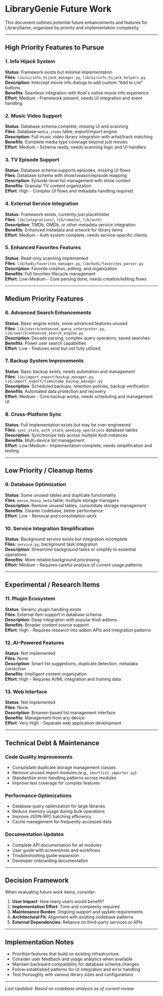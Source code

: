
# LibraryGenie Future Work

This document outlines potential future enhancements and features for LibraryGenie, organized by priority and implementation complexity.

---

## High Priority Features to Pursue

### 1. Info Hijack System
**Status**: Framework exists but minimal implementation  
**Files**: `lib/ui/info_hijack_manager.py`, `lib/ui/info_hijack_helpers.py`  
**Description**: Intercept movie info dialogs to add custom "Add to List" buttons  
**Benefits**: Seamless integration with Kodi's native movie info experience  
**Effort**: Medium - Framework present, needs UI integration and event handling  

### 2. Music Video Support  
**Status**: Database schema complete, missing UI and scanning  
**Files**: Database `media_items` table, export/import engine  
**Description**: Full music video library integration with artist/track matching  
**Benefits**: Complete media type coverage beyond just movies  
**Effort**: Medium - Schema ready, needs scanning logic and UI handlers  

### 3. TV Episode Support
**Status**: Database schema supports episodes, missing UI flows  
**Files**: Database schema with show/season/episode mapping  
**Description**: Episode-level list management with show context  
**Benefits**: Granular TV content organization  
**Effort**: High - Complex UI flows and metadata handling required  

### 4. External Service Integration
**Status**: Framework exists, currently just placeholder  
**Files**: `lib/integrations/`, `lib/remote/`, `lib/auth/`  
**Description**: TMDb, OMDb, or other metadata service integration  
**Benefits**: Enhanced metadata and artwork for library items  
**Effort**: Medium - Auth system complete, needs service-specific clients  

### 5. Enhanced Favorites Features
**Status**: Read-only scanning implemented  
**Files**: `lib/kodi/favorites_manager.py`, `lib/kodi/favorites_parser.py`  
**Description**: Favorite creation, editing, and organization  
**Benefits**: Full favorites lifecycle management  
**Effort**: Low-Medium - Core parsing done, needs creation/editing flows  

---

## Medium Priority Features

### 6. Advanced Search Enhancements
**Status**: Basic engine exists, some advanced features unused  
**Files**: `lib/search/enhanced_query_interpreter.py`, `lib/search/enhanced_search_engine.py`  
**Description**: Decade parsing, complex query operators, saved searches  
**Benefits**: Power user search capabilities  
**Effort**: Low - Features exist but not fully utilized  

### 7. Backup System Improvements
**Status**: Basic backup exists, needs automation and management  
**Files**: `lib/import_export/backup_manager.py`, `lib/import_export/timestamp_backup_manager.py`  
**Description**: Scheduled backups, retention policies, backup verification  
**Benefits**: Automated data protection and recovery  
**Effort**: Medium - Core backup works, needs scheduling and management UI  

### 8. Cross-Platform Sync
**Status**: Full implementation exists but may be over-engineered  
**Files**: `sync_state`, `auth_state`, `pending_operations` database tables  
**Description**: Synchronize lists across multiple Kodi instances  
**Benefits**: Multi-device list management  
**Effort**: Low-Medium - Implementation complete, needs simplification and testing  

---

## Low Priority / Cleanup Items

### 9. Database Optimization
**Status**: Some unused tables and duplicate functionality  
**Files**: `movie_heavy_meta` table, multiple storage managers  
**Description**: Remove unused tables, consolidate storage management  
**Benefits**: Cleaner codebase, better performance  
**Effort**: Low - Removal and consolidation work  

### 10. Service Integration Simplification
**Status**: Background service exists but integration incomplete  
**Files**: `service.py`, background task integration  
**Description**: Streamline background tasks or simplify to essential operations  
**Benefits**: More reliable background processing  
**Effort**: Medium - Requires careful analysis of current usage patterns  

---

## Experimental / Research Items

### 11. Plugin Ecosystem
**Status**: Generic plugin handling exists  
**Files**: External item support in database schema  
**Description**: Deep integration with popular Kodi addons  
**Benefits**: Broader content source support  
**Effort**: High - Requires research into addon APIs and integration patterns  

### 12. AI-Powered Features
**Status**: Not implemented  
**Files**: None  
**Description**: Smart list suggestions, duplicate detection, metadata correction  
**Benefits**: Intelligent content organization  
**Effort**: High - Requires AI/ML integration and training data  

### 13. Web Interface
**Status**: Not implemented  
**Files**: None  
**Description**: Browser-based list management interface  
**Benefits**: Management from any device  
**Effort**: Very High - Separate web application development  

---

## Technical Debt & Maintenance

### Code Quality Improvements
- Consolidate duplicate storage management classes
- Remove unused import modules (e.g., `shortlist_importer.py`)
- Standardize error handling patterns across modules
- Improve test coverage for complex features

### Performance Optimizations
- Database query optimization for large libraries
- Reduce memory usage during bulk operations
- Improve JSON-RPC batching efficiency
- Cache management for frequently accessed data

### Documentation Updates
- Complete API documentation for all modules
- User guide with screenshots and workflows
- Troubleshooting guide expansion
- Developer onboarding documentation

---

## Decision Framework

When evaluating future work items, consider:

1. **User Impact**: How many users would benefit?
2. **Implementation Effort**: Time and complexity required
3. **Maintenance Burden**: Ongoing support and update requirements
4. **Architectural Fit**: Alignment with existing codebase patterns
5. **External Dependencies**: Reliance on third-party services or APIs

---

## Implementation Notes

- Prioritize features that build on existing infrastructure
- Consider user feedback and usage analytics when available
- Maintain backward compatibility for database schema changes
- Follow established patterns for UI integration and error handling
- Test thoroughly with various library sizes and configurations

---

*Last Updated: Based on codebase analysis as of current review*

